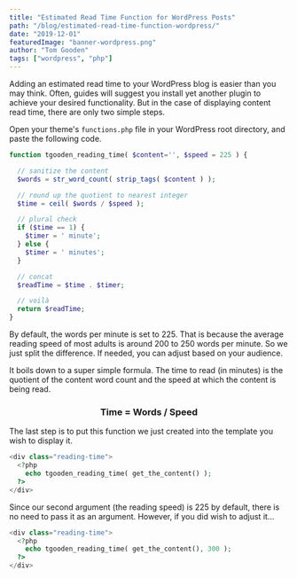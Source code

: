 ```yaml
---
title: "Estimated Read Time Function for WordPress Posts"
path: "/blog/estimated-read-time-function-wordpress/"
date: "2019-12-01"
featuredImage: "banner-wordpress.png"
author: "Tom Gooden"
tags: ["wordpress", "php"]
---
```


Adding an estimated read time to your WordPress blog is easier than you may think. Often, guides will suggest you install yet another plugin to achieve your desired functionality. But in the case of displaying content read time, there are only two simple steps.

Open your theme's `functions.php` file in your WordPress root directory, and paste the following code.

```php
function tgooden_reading_time( $content='', $speed = 225 ) {

  // sanitize the content
  $words = str_word_count( strip_tags( $content ) );

  // round up the quotient to nearest integer
  $time = ceil( $words / $speed );

  // plural check
  if ($time == 1) {
    $timer = ' minute';
  } else {
    $timer = ' minutes';
  }

  // concat
  $readTime = $time . $timer;

  // voilà
  return $readTime;
}

```

By default, the words per minute is set to 225. That is because the average reading speed of most adults is around 200 to 250 words per minute. So we just split the difference. If needed, you can adjust based on your audience.

It boils down to a super simple formula. The time to read (in minutes) is the quotient of the content word count and the speed at which the content is being read.

<h3 style="text-align: center;">Time = Words / Speed</h3>

The last step is to put this function we just created into the template you wish to display it.

```php
<div class="reading-time">
  <?php
    echo tgooden_reading_time( get_the_content() );
  ?>
</div>
```

Since our second argument (the reading speed) is 225 by default, there is no need to pass it as an argument. However, if you did wish to adjust it...

```php
<div class="reading-time">
  <?php
    echo tgooden_reading_time( get_the_content(), 300 );
  ?>
</div>
```
